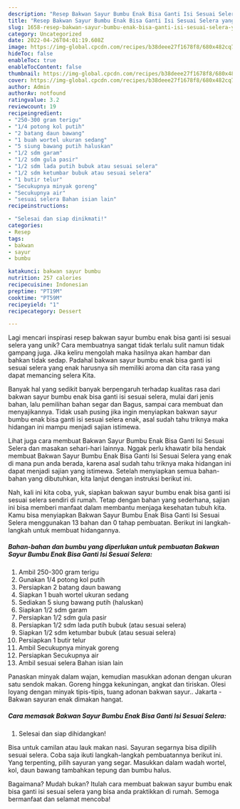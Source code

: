 ```yaml
---
description: "Resep Bakwan Sayur Bumbu Enak Bisa Ganti Isi Sesuai Selera yang Lezat Sekali"
title: "Resep Bakwan Sayur Bumbu Enak Bisa Ganti Isi Sesuai Selera yang Lezat Sekali"
slug: 1658-resep-bakwan-sayur-bumbu-enak-bisa-ganti-isi-sesuai-selera-yang-lezat-sekali
category: Uncategorized
date: 2022-04-26T04:01:19.608Z
image: https://img-global.cpcdn.com/recipes/b38deee27f1678f8/680x482cq70/bakwan-sayur-bumbu-enak-bisa-ganti-isi-sesuai-selera-foto-resep-utama.jpg
hideToc: false
enableToc: true
enableTocContent: false
thumbnail: https://img-global.cpcdn.com/recipes/b38deee27f1678f8/680x482cq70/bakwan-sayur-bumbu-enak-bisa-ganti-isi-sesuai-selera-foto-resep-utama.jpg
cover: https://img-global.cpcdn.com/recipes/b38deee27f1678f8/680x482cq70/bakwan-sayur-bumbu-enak-bisa-ganti-isi-sesuai-selera-foto-resep-utama.jpg
author: Admin
authorAv: notfound
ratingvalue: 3.2
reviewcount: 19
recipeingredient:
- "250-300 gram terigu"
- "1/4 potong kol putih"
- "2 batang daun bawang"
- "1 buah wortel ukuran sedang"
- "5 siung bawang putih haluskan"
- "1/2 sdm garam"
- "1/2 sdm gula pasir"
- "1/2 sdm lada putih bubuk atau sesuai selera"
- "1/2 sdm ketumbar bubuk atau sesuai selera"
- "1 butir telur"
- "Secukupnya minyak goreng"
- "Secukupnya air"
- "sesuai selera Bahan isian lain"
recipeinstructions:

- "Selesai dan siap dinikmati!"
categories:
- Resep
tags:
- bakwan
- sayur
- bumbu

katakunci: bakwan sayur bumbu 
nutrition: 257 calories
recipecuisine: Indonesian
preptime: "PT19M"
cooktime: "PT59M"
recipeyield: "1"
recipecategory: Dessert

---
```





Lagi mencari inspirasi resep bakwan sayur bumbu enak bisa ganti isi sesuai selera yang unik? Cara membuatnya sangat tidak terlalu sulit namun tidak gampang juga. Jika keliru mengolah maka hasilnya akan hambar dan bahkan tidak sedap. Padahal bakwan sayur bumbu enak bisa ganti isi sesuai selera yang enak harusnya sih memiliki aroma dan cita rasa yang dapat memancing selera Kita.





Banyak hal yang sedikit banyak berpengaruh terhadap kualitas rasa dari bakwan sayur bumbu enak bisa ganti isi sesuai selera, mulai dari jenis bahan, lalu pemilihan bahan segar dan Bagus, sampai cara membuat dan menyajikannya. Tidak usah pusing jika ingin menyiapkan bakwan sayur bumbu enak bisa ganti isi sesuai selera enak,      asal sudah tahu triknya maka hidangan ini mampu menjadi sajian istimewa.














Lihat juga cara membuat Bakwan Sayur Bumbu Enak Bisa Ganti Isi Sesuai Selera dan masakan sehari-hari lainnya. Nggak perlu khawatir bila hendak membuat Bakwan Sayur Bumbu Enak Bisa Ganti Isi Sesuai Selera yang enak di mana pun anda berada, karena asal sudah tahu triknya maka hidangan ini dapat menjadi sajian yang istimewa. Setelah menyiapkan semua bahan-bahan yang dibutuhkan, kita lanjut dengan instruksi berikut ini.






Nah, kali ini kita coba, yuk, siapkan bakwan sayur bumbu enak bisa ganti isi sesuai selera sendiri di rumah. Tetap dengan bahan yang sederhana, sajian ini bisa memberi manfaat dalam membantu menjaga kesehatan tubuh kita. Kamu bisa menyiapkan Bakwan Sayur Bumbu Enak Bisa Ganti Isi Sesuai Selera menggunakan 13 bahan dan 0 tahap pembuatan. Berikut ini langkah-langkah untuk membuat hidangannya.

<!--inarticleads1-->

##### Bahan-bahan dan bumbu yang diperlukan untuk pembuatan Bakwan Sayur Bumbu Enak Bisa Ganti Isi Sesuai Selera:

1. Ambil 250-300 gram terigu
1. Gunakan 1/4 potong kol putih
1. Persiapkan 2 batang daun bawang
1. Siapkan 1 buah wortel ukuran sedang
1. Sediakan 5 siung bawang putih (haluskan)
1. Siapkan 1/2 sdm garam
1. Persiapkan 1/2 sdm gula pasir
1. Persiapkan 1/2 sdm lada putih bubuk (atau sesuai selera)
1. Siapkan 1/2 sdm ketumbar bubuk (atau sesuai selera)
1. Persiapkan 1 butir telur
1. Ambil Secukupnya minyak goreng
1. Persiapkan Secukupnya air
1. Ambil sesuai selera Bahan isian lain


Panaskan minyak dalam wajan, kemudian masukkan adonan dengan ukuran satu sendok makan. Goreng hingga kekuningan, angkat dan tiriskan. Olesi loyang dengan minyak tipis-tipis, tuang adonan bakwan sayur.. Jakarta - Bakwan sayuran enak dimakan hangat. 

<!--inarticleads2-->

##### Cara memasak Bakwan Sayur Bumbu Enak Bisa Ganti Isi Sesuai Selera:


1. Selesai dan siap dihidangkan!

Bisa untuk camilan atau lauk makan nasi. Sayuran segarnya bisa dipilih sesuai selera. Coba saja ikuti langkah-langkah pembuatannya berikut ini. Yang terpenting, pilih sayuran yang segar. Masukkan dalam wadah wortel, kol, daun bawang tambahkan tepung dan bumbu halus. 

Bagaimana? Mudah bukan? Itulah cara membuat bakwan sayur bumbu enak bisa ganti isi sesuai selera yang bisa anda praktikkan di rumah. Semoga bermanfaat dan selamat mencoba!
